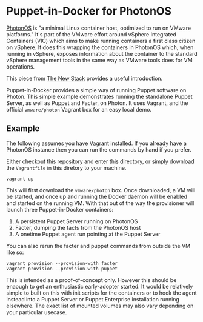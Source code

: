 # Puppet-in-Docker for PhotonOS

[PhotonOS](https://vmware.github.io/photon/) is "a minimal Linux container
host, optimized to run on VMware platforms." It's part of the VMware
effort around vSphere Integrated Containers (VIC) which aims to make
running containers a first class citizen on vSphere. It does this wrapping
the containers in PhotonOS which, when running in vSphere, exposes information
about the container to the standard vSphere management tools in the same way
as VMware tools does for VM operations.

This piece from [The New
Stack](http://thenewstack.io/vmwares-photon-platform-and-how-it-treats-containers/)
provides a useful introduction.

Puppet-in-Docker provides a simple way of running Puppet software on
Photon. This simple example demonstrates running the standalone Puppet
Server, as well as Puppet and Facter, on Photon. It uses Vagrant, and
the official `vmware/photon` Vagrant box for an easy local demo.

## Example

The following assumes you have [Vagrant](https://vagrantup.com)
installed. If you already have a PhotonOS instance then you can run the
commands by hand if you prefer.

Either checkout this repository and enter this directory, or simply
download the `Vagrantfile` in this diretory to your machine.

```
vagrant up
```

This will first download the `vmware/photon` box. Once downloaded, a VM
will be started, and once up and running the Docker daemon will be
enabled and started on the running VM. With that out of the way the
provisioner will launch three Puppet-in-Docker containers:

1. A persistent Puppet Server running on PhotonOS
2. Facter, dumping the facts from the PhotonOS host
3. A onetime Puppet agent run pointing at the Puppet Server

You can also rerun the facter and puppet commands from outside the VM
like so:

```
vagrant provision --provision-with facter
vagrant provision --provision-with puppet
```

This is intended as a proof-of-concept only. However this should be
enaough to get an enthusiastic early-adopter started. It would be
relatively simple to built on this with init scripts for the containers
or to hook the agent instead into a Puppet Server or Puppet Enterprise
installation running elsewhere. The exact list of mounted volumes may
also vary depending on your particular usecase.
